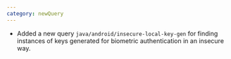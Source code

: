 ```yaml
---
category: newQuery
---
```

* Added a new query `java/android/insecure-local-key-gen` for finding instances of keys generated for biometric authentication in an insecure way.